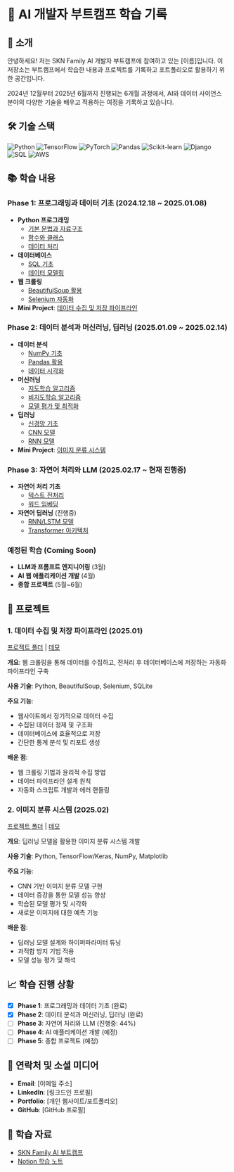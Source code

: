 # 🤖 AI 개발자 부트캠프 학습 기록

## 👋 소개
안녕하세요! 저는 SKN Family AI 개발자 부트캠프에 참여하고 있는 [이름]입니다. 이 저장소는 부트캠프에서 학습한 내용과 프로젝트를 기록하고 포트폴리오로 활용하기 위한 공간입니다.

2024년 12월부터 2025년 6월까지 진행되는 6개월 과정에서, AI와 데이터 사이언스 분야의 다양한 기술을 배우고 적용하는 여정을 기록하고 있습니다.

## 🛠️ 기술 스택
![Python](https://img.shields.io/badge/Python-3776AB?style=for-the-badge&logo=python&logoColor=white)
![TensorFlow](https://img.shields.io/badge/TensorFlow-FF6F00?style=for-the-badge&logo=tensorflow&logoColor=white)
![PyTorch](https://img.shields.io/badge/PyTorch-EE4C2C?style=for-the-badge&logo=pytorch&logoColor=white)
![Pandas](https://img.shields.io/badge/Pandas-150458?style=for-the-badge&logo=pandas&logoColor=white)
![Scikit-learn](https://img.shields.io/badge/ScikitLearn-F7931E?style=for-the-badge&logo=scikit-learn&logoColor=white)
![Django](https://img.shields.io/badge/Django-092E20?style=for-the-badge&logo=django&logoColor=white)
![SQL](https://img.shields.io/badge/SQL-4479A1?style=for-the-badge&logo=mysql&logoColor=white)
![AWS](https://img.shields.io/badge/AWS-232F3E?style=for-the-badge&logo=amazon-aws&logoColor=white)

## 📚 학습 내용

### Phase 1: 프로그래밍과 데이터 기초 (2024.12.18 ~ 2025.01.08)
- **Python 프로그래밍**
  - [기본 문법과 자료구조](./python_basic-main/01_basic)
  - [함수와 클래스](./python_basic-main/02_function)
  - [데이터 처리](./python_basic-main/03_data_structure)
- **데이터베이스**
  - [SQL 기초](./database/01_sql_basics)
  - [데이터 모델링](./database/02_data_modeling)
- **웹 크롤링**
  - [BeautifulSoup 활용](./web_crawling/01_beautifulsoup)
  - [Selenium 자동화](./web_crawling/02_selenium)
- **Mini Project**: [데이터 수집 및 저장 파이프라인](./project_1)

### Phase 2: 데이터 분석과 머신러닝, 딥러닝 (2025.01.09 ~ 2025.02.14)
- **데이터 분석**
  - [NumPy 기초](./ML-WORKSPACE/01_numpy)
  - [Pandas 활용](./ML-WORKSPACE/02_pandas)
  - [데이터 시각화](./ML-WORKSPACE/03_visualization)
- **머신러닝**
  - [지도학습 알고리즘](./ML-WORKSPACE/04_machine_learning)
  - [비지도학습 알고리즘](./ML-WORKSPACE/04_machine_learning)
  - [모델 평가 및 최적화](./ML-WORKSPACE/05_ensemble)
- **딥러닝**
  - [신경망 기초](./ML-WORKSPACE/06_deep_learning)
  - [CNN 모델](./ML-WORKSPACE/06_deep_learning)
  - [RNN 모델](./ML-WORKSPACE/06_deep_learning)
- **Mini Project**: [이미지 분류 시스템](./project_2)

### Phase 3: 자연어 처리와 LLM (2025.02.17 ~ 현재 진행중)
- **자연어 처리 기초**
  - [텍스트 전처리](./nlp/01_basics)
  - [워드 임베딩](./nlp/02_preprocessing)
- **자연어 딥러닝** (진행중)
  - [RNN/LSTM 모델](./nlp/03_word_embedding)
  - [Transformer 아키텍처](./nlp/04_sentiment_analysis)

### 예정된 학습 (Coming Soon)
- **LLM과 프롬프트 엔지니어링** (3월)
- **AI 웹 애플리케이션 개발** (4월)
- **종합 프로젝트** (5월~6월)

## 🚀 프로젝트

### 1. 데이터 수집 및 저장 파이프라인 (2025.01)
[프로젝트 폴더](./project_1) | [데모](링크)

**개요**: 웹 크롤링을 통해 데이터를 수집하고, 전처리 후 데이터베이스에 저장하는 자동화 파이프라인 구축

**사용 기술**: Python, BeautifulSoup, Selenium, SQLite

**주요 기능**:
- 웹사이트에서 정기적으로 데이터 수집
- 수집된 데이터 정제 및 구조화
- 데이터베이스에 효율적으로 저장
- 간단한 통계 분석 및 리포트 생성

**배운 점**:
- 웹 크롤링 기법과 윤리적 수집 방법
- 데이터 파이프라인 설계 원칙
- 자동화 스크립트 개발과 에러 핸들링

### 2. 이미지 분류 시스템 (2025.02)
[프로젝트 폴더](./project_2) | [데모](링크)

**개요**: 딥러닝 모델을 활용한 이미지 분류 시스템 개발

**사용 기술**: Python, TensorFlow/Keras, NumPy, Matplotlib

**주요 기능**:
- CNN 기반 이미지 분류 모델 구현
- 데이터 증강을 통한 모델 성능 향상
- 학습된 모델 평가 및 시각화
- 새로운 이미지에 대한 예측 기능

**배운 점**:
- 딥러닝 모델 설계와 하이퍼파라미터 튜닝
- 과적합 방지 기법 적용
- 모델 성능 평가 및 해석

## 📈 학습 진행 상황
- [x] **Phase 1**: 프로그래밍과 데이터 기초 (완료)
- [x] **Phase 2**: 데이터 분석과 머신러닝, 딥러닝 (완료)
- [ ] **Phase 3**: 자연어 처리와 LLM (진행중: 44%)
- [ ] **Phase 4**: AI 애플리케이션 개발 (예정)
- [ ] **Phase 5**: 종합 프로젝트 (예정)

## 🔗 연락처 및 소셜 미디어
- **Email**: [이메일 주소]
- **LinkedIn**: [링크드인 프로필]
- **Portfolio**: [개인 웹사이트/포트폴리오]
- **GitHub**: [GitHub 프로필]

## 📜 학습 자료
- [SKN Family AI 부트캠프](링크)
- [Notion 학습 노트](https://www.notion.so/AI-1604984a35a4800ebf59ee3a20f0f39d)
